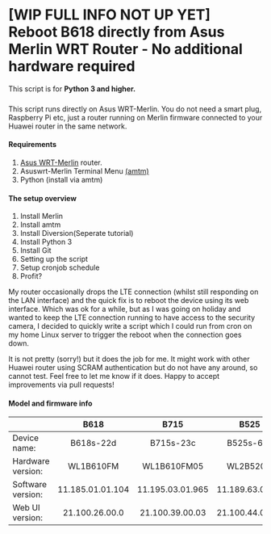 # [WIP FULL INFO NOT UP YET] Reboot B618 directly from Asus Merlin WRT Router - No additional hardware required

This script is for  __Python 3 and higher.__

###
This script runs directly on Asus WRT-Merlin. You do not need a smart plug, Raspberry Pi etc, just a router running on Merlin firmware connected to your Huawei router in the same network. 

#### Requirements
1. [Asus WRT-Merlin](https://www.asuswrt-merlin.net/) router.<br/>
2. Asuswrt-Merlin Terminal Menu [(amtm)](https://diversion.ch/amtm.html)<br/>
3. Python (install via amtm)

#### The setup overview
1. Install Merlin<br/>
2. Install amtm<br/>
3. Install Diversion(Seperate tutorial)<br/>
4. Install Python 3<br/>
5. Install Git<br/>
6. Setting up the script<br/>
7. Setup cronjob schedule<br/>
8. Profit?

My router occasionally drops the LTE connection (whilst still responding on the LAN interface) and the quick fix is to reboot the device using its web interface. Which was ok for a while, but as I was going on holiday and wanted to keep the LTE connection running to have access to the security camera, I decided to quickly write a script which I could run from cron on my home Linux server to trigger the reboot when the connection goes down. 

It is not pretty (sorry!) but it does the job for me. It might work with other Huawei router using SCRAM authentication but do not have any around, so cannot test. Feel free to let me know if it does.
Happy to accept improvements via pull requests!

#### Model and firmware info

|                   | B618             | B715             |B525             |B525               |
| :---              | :---:            | :---:            |:----:           |:----:             |
| Device name:      | B618s-22d        | B715s-23c        |B525s-65a        |B525s-23a          |
| Hardware version: | WL1B610FM        | WL1B610FM05      |WL2B520M         |WL1B520FM          |
| Software version: | 11.185.01.01.104 | 11.195.03.01.965 |11.189.63.00.74  |11.189.61.00.1217  |
| Web UI version:   | 21.100.26.00.0   | 21.100.39.00.03  |21.100.44.00.03  |21.100.44.00.03    |
